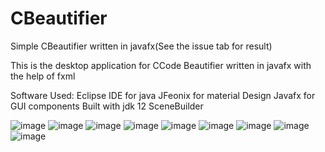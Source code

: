 # CBeautifier
Simple CBeautifier written in javafx(See the issue tab for result)

This is the desktop application for CCode Beautifier written in javafx with the help of fxml 

Software Used:
Eclipse IDE for java
JFeonix for material Design 
Javafx for GUI components
Built with jdk 12
SceneBuilder

![image](https://user-images.githubusercontent.com/45729256/67164017-a970e100-f393-11e9-8980-2d2bbdecdf34.png)
![image](https://user-images.githubusercontent.com/45729256/67164021-b8f02a00-f393-11e9-9325-0af1b64a86ab.png)
![image](https://user-images.githubusercontent.com/45729256/67164038-d2917180-f393-11e9-8cd1-c067a43f7103.png)
![image](https://user-images.githubusercontent.com/45729256/67164043-da511600-f393-11e9-8743-c347d9608e96.png)
![image](https://user-images.githubusercontent.com/45729256/67164050-e5a44180-f393-11e9-8b90-1e8d3497415c.png)
![image](https://user-images.githubusercontent.com/45729256/67164055-ee951300-f393-11e9-9aac-bf7c5dea219d.png)
![image](https://user-images.githubusercontent.com/45729256/67164061-f654b780-f393-11e9-8900-3e614357d297.png)
![image](https://user-images.githubusercontent.com/45729256/67164066-ffde1f80-f393-11e9-88b5-228134820343.png)
![image](https://user-images.githubusercontent.com/45729256/67164073-0a001e00-f394-11e9-927b-4a2682ddbf70.png)

